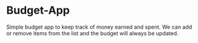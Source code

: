 # Budget-App
Simple budget app to keep track of money earned and spent. We can add or remove items from the list and the budget will always be updated.
